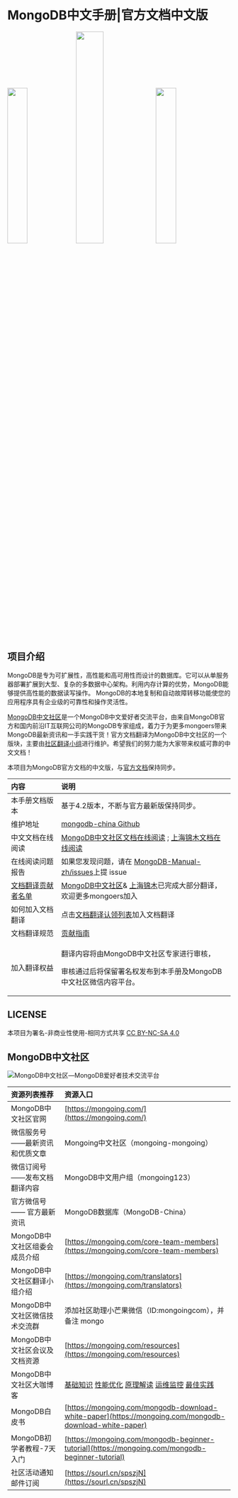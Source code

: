 # MongoDB中文手册\|官方文档中文版

<img src="https://github.com/mongodb-china/MongoDB-CN-Manual/blob/master/img/logo/MongoDB.png" width="30%" height="30%">
<img src="https://github.com/mongodb-china/MongoDB-CN-Manual/blob/master/img/logo/MongoDB-Community.png" width="35%" height="35%">
<img src="https://github.com/mongodb-china/MongoDB-CN-Manual/blob/master/img/logo/jinmu.png" width="30%" height="30%">

## 项目介绍

MongoDB是专为可扩展性，高性能和高可用性而设计的数据库。它可以从单服务器部署扩展到大型、复杂的多数据中心架构。利用内存计算的优势，MongoDB能够提供高性能的数据读写操作。 MongoDB的本地复制和自动故障转移功能使您的应用程序具有企业级的可靠性和操作灵活性。

[MongoDB中文社区](https://mongoing.com/)是一个MongoDB中文爱好者交流平台，由来自MongoDB官方和国内前沿IT互联网公司的MongoDB专家组成，着力于为更多mongoers带来MongoDB最新资讯和一手实践干货！官方文档翻译为MongoDB中文社区的一个版块，主要由[社区翻译小组](https://mongoing.com/translators)进行维护。希望我们的努力能为大家带来权威可靠的中文文档！

本项目为MongoDB官方文档的中文版，与[官方文档](https://docs.mongodb.com/manual/)保持同步。

<table>
  <thead>
    <tr>
      <th style="text-align:left">&#x5185;&#x5BB9;</th>
      <th style="text-align:left">&#x8BF4;&#x660E;</th>
    </tr>
  </thead>
  <tbody>
    <tr>
      <td style="text-align:left">&#x672C;&#x624B;&#x518C;&#x6587;&#x6863;&#x7248;&#x672C;</td>
      <td style="text-align:left">&#x57FA;&#x4E8E;4.2&#x7248;&#x672C;&#xFF0C;&#x4E0D;&#x65AD;&#x4E0E;&#x5B98;&#x65B9;&#x6700;&#x65B0;&#x7248;&#x4FDD;&#x6301;&#x540C;&#x6B65;&#x3002;</td>
    </tr>
    <tr>
      <td style="text-align:left">&#x7EF4;&#x62A4;&#x5730;&#x5740;</td>
      <td style="text-align:left"><a href="https://github.com/mongodb-china/MongoDB-CN-Manual">mongodb-china Github</a>
      </td>
    </tr>
    <tr>
      <td style="text-align:left">&#x4E2D;&#x6587;&#x6587;&#x6863;&#x5728;&#x7EBF;&#x9605;&#x8BFB;</td>
      <td
      style="text-align:left"><a href="https://docs.mongoing.com/">MongoDB&#x4E2D;&#x6587;&#x793E;&#x533A;&#x6587;&#x6863;&#x5728;&#x7EBF;&#x9605;&#x8BFB;</a> ;
        <a
        href="https://docs.jinmu.info/MongoDB-Manual-zh/">&#x4E0A;&#x6D77;&#x9526;&#x6728;&#x6587;&#x6863;&#x5728;&#x7EBF;&#x9605;&#x8BFB;</a>
          </td>
    </tr>
    <tr>
      <td style="text-align:left">&#x5728;&#x7EBF;&#x9605;&#x8BFB;&#x95EE;&#x9898;&#x62A5;&#x544A;</td>
      <td
      style="text-align:left">&#x5982;&#x679C;&#x60A8;&#x53D1;&#x73B0;&#x95EE;&#x9898;&#xFF0C;&#x8BF7;&#x5728;
        <a
        href="https://github.com/mongodb-china/MongoDB-CN-Manual/issues">MongoDB-Manual-zh/issues</a>&#x4E0A;&#x63D0; issue</td>
    </tr>
    <tr>
      <td style="text-align:left"><a href="https://github.com/mongodb-china/MongoDB-CN-Manual/blob/master/List-of-contributors.md">&#x6587;&#x6863;&#x7FFB;&#x8BD1;&#x8D21;&#x732E;&#x8005;&#x540D;&#x5355;</a>
      </td>
      <td style="text-align:left"><a href="https://mongoing.com/">MongoDB&#x4E2D;&#x6587;&#x793E;&#x533A;</a>&amp;
        <a
        href="http://www.jinmuinfo.com/">&#x4E0A;&#x6D77;&#x9526;&#x6728;</a>&#x5DF2;&#x5B8C;&#x6210;&#x5927;&#x90E8;&#x5206;&#x7FFB;&#x8BD1;&#xFF0C;&#x6B22;&#x8FCE;&#x66F4;&#x591A;mongoers&#x52A0;&#x5165;</td>
    </tr>
    <tr>
      <td style="text-align:left">&#x5982;&#x4F55;&#x52A0;&#x5165;&#x6587;&#x6863;&#x7FFB;&#x8BD1;</td>
      <td
      style="text-align:left">&#x70B9;&#x51FB;<a href="https://github.com/mongodb-china/MongoDB-CN-Manual/blob/master/Document-translation-claim-list.md">&#x6587;&#x6863;&#x7FFB;&#x8BD1;&#x8BA4;&#x9886;&#x5217;&#x8868;</a>&#x52A0;&#x5165;&#x6587;&#x6863;&#x7FFB;&#x8BD1;</td>
    </tr>
    <tr>
      <td style="text-align:left">&#x6587;&#x6863;&#x7FFB;&#x8BD1;&#x89C4;&#x8303;</td>
      <td style="text-align:left"><a href="https://github.com/mongodb-china/MongoDB-CN-Manual/blob/master/CONTRIBUTING.md">&#x8D21;&#x732E;&#x6307;&#x5357;</a>
      </td>
    </tr>
    <tr>
      <td style="text-align:left">&#x52A0;&#x5165;&#x7FFB;&#x8BD1;&#x6743;&#x76CA;</td>
      <td style="text-align:left">
        <p>&#x7FFB;&#x8BD1;&#x5185;&#x5BB9;&#x5C06;&#x7531;MongoDB&#x4E2D;&#x6587;&#x793E;&#x533A;&#x4E13;&#x5BB6;&#x8FDB;&#x884C;&#x5BA1;&#x6838;&#xFF0C;</p>
        <p>&#x5BA1;&#x6838;&#x901A;&#x8FC7;&#x540E;&#x5C06;&#x4FDD;&#x7559;&#x7F72;&#x540D;&#x6743;&#x53D1;&#x5E03;&#x5230;&#x672C;&#x624B;&#x518C;&#x53CA;MongoDB&#x4E2D;&#x6587;&#x793E;&#x533A;&#x5FAE;&#x4FE1;&#x5185;&#x5BB9;&#x5E73;&#x53F0;&#x3002;</p>
      </td>
    </tr>
  </tbody>
</table>

## LICENSE

  本项目为署名-非商业性使用-相同方式共享 [CC BY-NC-SA 4.0](https://creativecommons.org/licenses/by-nc-sa/4.0/deed.zh)

## MongoDB中文社区

![MongoDB&#x4E2D;&#x6587;&#x793E;&#x533A;&#x2014;MongoDB&#x7231;&#x597D;&#x8005;&#x6280;&#x672F;&#x4EA4;&#x6D41;&#x5E73;&#x53F0;](https://mongoing.com/wp-content/uploads/2020/09/6de8a4680ef684d-2.png)

| 资源列表推荐 | 资源入口 |
| :--- | :--- |
| MongoDB中文社区官网 | [https://mongoing.com/](https://mongoing.com/) |
| 微信服务号 ——最新资讯和优质文章 | Mongoing中文社区（mongoing-mongoing） |
| 微信订阅号 ——发布文档翻译内容 | MongoDB中文用户组（mongoing123） |
| 官方微信号 —— 官方最新资讯 | MongoDB数据库（MongoDB-China） |
| MongoDB中文社区组委会成员介绍 | [https://mongoing.com/core-team-members](https://mongoing.com/core-team-members) |
| MongoDB中文社区翻译小组介绍 | [https://mongoing.com/translators](https://mongoing.com/translators) |
| MongoDB中文社区微信技术交流群 | 添加社区助理小芒果微信（ID:mongoingcom），并备注 mongo |
| MongoDB中文社区会议及文档资源 | [https://mongoing.com/resources](https://mongoing.com/resources) |
| MongoDB中文社区大咖博客 |  [基础知识](https://mongoing.com/basic-knowledge)  [性能优化](https://mongoing.com/performance-optimization)  [原理解读](https://mongoing.com/interpretation-of-principles)  [运维监控](https://mongoing.com/operation-and-maintenance-monitoring)  [最佳实践](https://mongoing.com/best-practices)  |
| MongoDB白皮书 | [https://mongoing.com/mongodb-download-white-paper](https://mongoing.com/mongodb-download-white-paper) |
| MongoDB初学者教程-7天入门 | [https://mongoing.com/mongodb-beginner-tutorial](https://mongoing.com/mongodb-beginner-tutorial) |
| 社区活动通知邮件订阅 | [https://sourl.cn/spszjN](https://sourl.cn/spszjN) |

